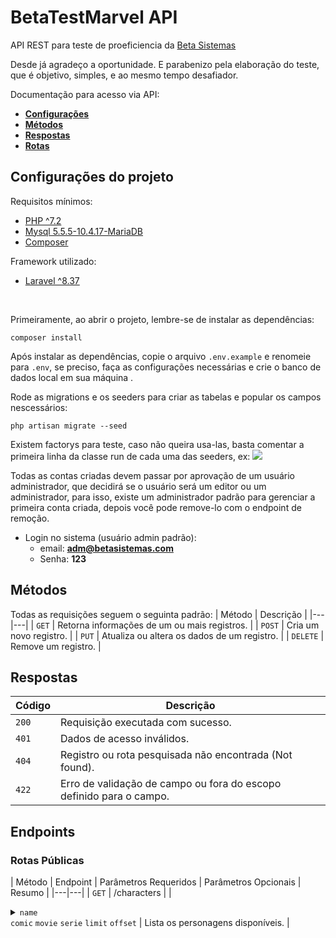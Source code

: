 # BetaTestMarvel API

API REST para teste de proeficiencia da [Beta Sistemas](https://betasistemas.com/beta/)

Desde já agradeço a oportunidade. E parabenizo pela elaboração do teste, que é objetivo, simples, e ao mesmo tempo desafiador.

Documentação para acesso via API:
* [**Configurações**](#configs)
* [**Métodos**](#methods)
* [**Respostas**](#responses)
* [**Rotas**](#routes)

<a id="configs"></a>

## Configurações do projeto
Requisitos mínimos:
- [PHP ^7.2](https://www.php.net)
- [Mysql 5.5.5-10.4.17-MariaDB](https://www.mysql.com)
- [Composer](https://getcomposer.org)

Framework utilizado:
- [Laravel ^8.37](https://laravel.com/docs/8.x)
<br>

Primeiramente, ao abrir o projeto, lembre-se de instalar as dependências:
```
composer install
```

Após instalar as dependências, copie o arquivo `.env.example` e renomeie para `.env`, se preciso, faça as configurações necessárias e crie o banco de dados local em sua máquina .

Rode as migrations e os seeders para criar as tabelas e popular os campos nescessários:
```
php artisan migrate --seed
```
Existem factorys para teste, caso não queira usa-las, basta comentar a primeira linha da classe run de cada uma das seeders, ex:
![](https://i.imgur.com/fwUcbVU.png)

Todas as contas criadas devem passar por aprovação de um usuário administrador, que decidirá se o usuário será um editor ou um administrador, para isso, existe um administrador padrão para gerenciar a primeira conta criada, depois você pode remove-lo com o endpoint de remoção.
- Login no sistema (usuário admin padrão):
  - email: **adm@betasistemas.com**
  - Senha: **123**

<a id="methods"></a>

## Métodos
Todas as requisições seguem o seguinta padrão:
| Método | Descrição |
|---|---|
| `GET` | Retorna informações de um ou mais registros. |
| `POST` | Cria um novo registro. |
| `PUT` | Atualiza ou altera os dados de um registro. |
| `DELETE` | Remove um registro. |

<a id="responses"></a>

## Respostas
| Código | Descrição |
|---|---|
| `200` | Requisição executada com sucesso.|
| `401` | Dados de acesso inválidos.|
| `404` | Registro ou rota pesquisada não encontrada (Not found).|
| `422` | Erro de validação de campo ou fora do escopo definido para o campo.|

<a id="configs"></a>

## Endpoints
### Rotas Públicas
| Método | Endpoint | Parâmetros Requeridos | Parâmetros Opcionais | Resumo |
|---|---|
| `GET` | /characters | | <details><summary>`name`</summary> Lista personagens por nome igual ou parecido </details> `comic` `movie` `serie` `limit` `offset` | Lista os personagens disponíveis. |